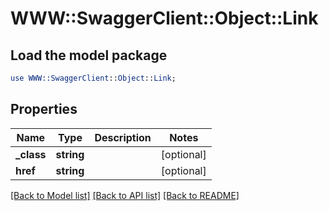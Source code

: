 # WWW::SwaggerClient::Object::Link

## Load the model package
```perl
use WWW::SwaggerClient::Object::Link;
```

## Properties
Name | Type | Description | Notes
------------ | ------------- | ------------- | -------------
**_class** | **string** |  | [optional] 
**href** | **string** |  | [optional] 

[[Back to Model list]](../README.md#documentation-for-models) [[Back to API list]](../README.md#documentation-for-api-endpoints) [[Back to README]](../README.md)


